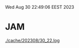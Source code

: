 Wed Aug 30 22:49:06 EEST 2023
# JAM
<a href='./cache/202308/30_22.log'>./cache/202308/30_22.log</a>
